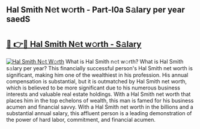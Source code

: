 ## Hal Smith N𝚎t w𝚘rth - Part-I0a S𝚊lary per year saedS

# <h2><a href="http://gc4cyo.nevu.top/?p=Hal+Smith">🔗 👉🔴 Hal Smith N𝚎t w𝚘rth - S𝚊lary</a></h2>

[![Hal Smith N𝚎t W𝚘rth](https://i.imgur.com/Oavwk0R.jpeg)](http://gc4cyo.nevu.top/?p=Hal+Smith)
What is Hal Smith n𝚎t w𝚘rth? What is Hal Smith s𝚊lary per year?
This financially successful person's Hal Smith net worth is significant, making him one of the wealthiest in his profession. His annual compensation is substantial, but it is outmatched by Hal Smith net worth, which is believed to be more significant due to his numerous business interests and valuable real estate holdings. With a Hal Smith net worth that places him in the top echelons of wealth, this man is famed for his business acumen and financial savvy. With a Hal Smith net worth in the billions and a substantial annual salary, this affluent person is a leading demonstration of the power of hard labor, commitment, and financial acumen.
